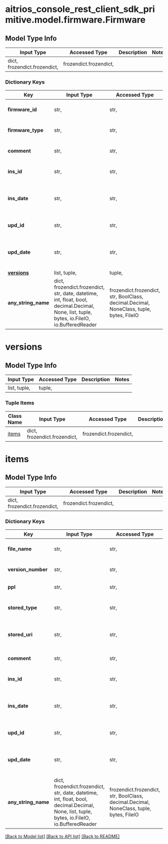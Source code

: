 # aitrios_console_rest_client_sdk_primitive.model.firmware.Firmware

## Model Type Info
Input Type | Accessed Type | Description | Notes
------------ | ------------- | ------------- | -------------
dict, frozendict.frozendict,  | frozendict.frozendict,  |  | 

### Dictionary Keys
Key | Input Type | Accessed Type | Description | Notes
------------ | ------------- | ------------- | ------------- | -------------
**firmware_id** | str,  | str,  | Set the firmware ID. | [optional] 
**firmware_type** | str,  | str,  | Set the firmware type. | [optional] 
**comment** | str,  | str,  | Set the firmware description. | [optional] 
**ins_id** | str,  | str,  | Set the firmware author. | [optional] 
**ins_date** | str,  | str,  | Set the date the firmware was created. | [optional] 
**upd_id** | str,  | str,  | Set the firmware updater. | [optional] 
**upd_date** | str,  | str,  | Set the date the firmware was updated. | [optional] 
**[versions](#versions)** | list, tuple,  | tuple,  |  | [optional] 
**any_string_name** | dict, frozendict.frozendict, str, date, datetime, int, float, bool, decimal.Decimal, None, list, tuple, bytes, io.FileIO, io.BufferedReader | frozendict.frozendict, str, BoolClass, decimal.Decimal, NoneClass, tuple, bytes, FileIO | any string name can be used but the value must be the correct type | [optional]

# versions

## Model Type Info
Input Type | Accessed Type | Description | Notes
------------ | ------------- | ------------- | -------------
list, tuple,  | tuple,  |  | 

### Tuple Items
Class Name | Input Type | Accessed Type | Description | Notes
------------- | ------------- | ------------- | ------------- | -------------
[items](#items) | dict, frozendict.frozendict,  | frozendict.frozendict,  |  | 

# items

## Model Type Info
Input Type | Accessed Type | Description | Notes
------------ | ------------- | ------------- | -------------
dict, frozendict.frozendict,  | frozendict.frozendict,  |  | 

### Dictionary Keys
Key | Input Type | Accessed Type | Description | Notes
------------ | ------------- | ------------- | ------------- | -------------
**file_name** | str,  | str,  | Set the firmware filename. | [optional] 
**version_number** | str,  | str,  | Set the version number. | [optional] 
**ppl** | str,  | str,  | Set the ppl information. | [optional] 
**stored_type** | str,  | str,  | Set the storage location type. | [optional] 
**stored_uri** | str,  | str,  | Set the storage location URI. | [optional] 
**comment** | str,  | str,  | Set the firmware description. | [optional] 
**ins_id** | str,  | str,  | Set the firmware author. | [optional] 
**ins_date** | str,  | str,  | Set the date the firmware was created. | [optional] 
**upd_id** | str,  | str,  | Set the firmware updater. | [optional] 
**upd_date** | str,  | str,  | Set the date the firmware was updated. | [optional] 
**any_string_name** | dict, frozendict.frozendict, str, date, datetime, int, float, bool, decimal.Decimal, None, list, tuple, bytes, io.FileIO, io.BufferedReader | frozendict.frozendict, str, BoolClass, decimal.Decimal, NoneClass, tuple, bytes, FileIO | any string name can be used but the value must be the correct type | [optional]

[[Back to Model list]](../../README.md#documentation-for-models) [[Back to API list]](../../README.md#documentation-for-api-endpoints) [[Back to README]](../../README.md)


